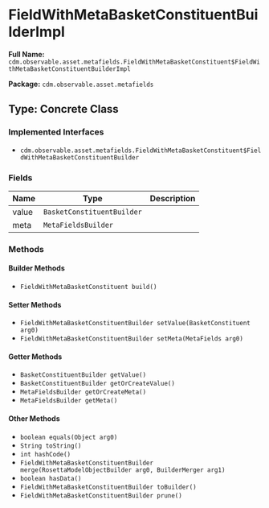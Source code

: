 # FieldWithMetaBasketConstituentBuilderImpl

**Full Name:** `cdm.observable.asset.metafields.FieldWithMetaBasketConstituent$FieldWithMetaBasketConstituentBuilderImpl`

**Package:** `cdm.observable.asset.metafields`

## Type: Concrete Class

### Implemented Interfaces

- `cdm.observable.asset.metafields.FieldWithMetaBasketConstituent$FieldWithMetaBasketConstituentBuilder`

### Fields

| Name | Type | Description |
|------|------|-------------|
| value | `BasketConstituentBuilder` |  |
| meta | `MetaFieldsBuilder` |  |

### Methods

#### Builder Methods

- `FieldWithMetaBasketConstituent build()`

#### Setter Methods

- `FieldWithMetaBasketConstituentBuilder setValue(BasketConstituent arg0)`
- `FieldWithMetaBasketConstituentBuilder setMeta(MetaFields arg0)`

#### Getter Methods

- `BasketConstituentBuilder getValue()`
- `BasketConstituentBuilder getOrCreateValue()`
- `MetaFieldsBuilder getOrCreateMeta()`
- `MetaFieldsBuilder getMeta()`

#### Other Methods

- `boolean equals(Object arg0)`
- `String toString()`
- `int hashCode()`
- `FieldWithMetaBasketConstituentBuilder merge(RosettaModelObjectBuilder arg0, BuilderMerger arg1)`
- `boolean hasData()`
- `FieldWithMetaBasketConstituentBuilder toBuilder()`
- `FieldWithMetaBasketConstituentBuilder prune()`

